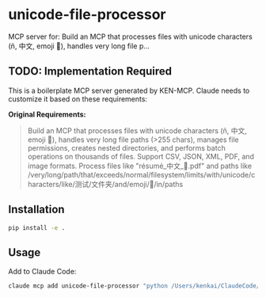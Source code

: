 # unicode-file-processor

MCP server for: Build an MCP that processes files with unicode characters (ñ, 中文, emoji 🚀), handles very long file p...

## TODO: Implementation Required

This is a boilerplate MCP server generated by KEN-MCP. Claude needs to customize it based on these requirements:

**Original Requirements:**
> Build an MCP that processes files with unicode characters (ñ, 中文, emoji 🚀), handles very long file paths (>255 chars), manages file permissions, creates nested directories, and performs batch operations on thousands of files. Support CSV, JSON, XML, PDF, and image formats. Process files like "résumé_中文_🚀.pdf" and paths like /very/long/path/that/exceeds/normal/filesystem/limits/with/unicode/characters/like/测试/文件夹/and/emoji/🚀/in/paths

## Installation

```bash
pip install -e .
```

## Usage

Add to Claude Code:
```bash
claude mcp add unicode-file-processor "python /Users/kenkai/ClaudeCode/MCP/unicode-file-processor/server.py"
```
